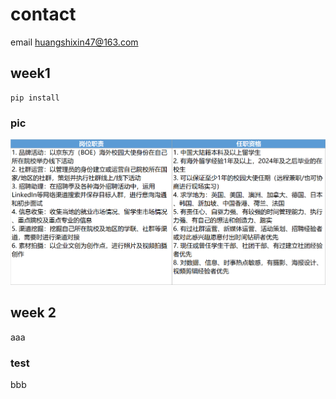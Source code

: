 # contact
email huangshixin47@163.com
## week1
```
pip install
```
### pic
![](1.png)

## week 2
aaa
### test
bbb
	